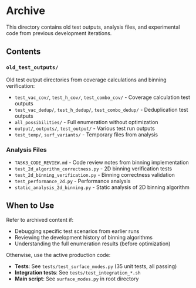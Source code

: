 # Archive

This directory contains old test outputs, analysis files, and experimental code from previous development iterations.

## Contents

### `old_test_outputs/`
Old test output directories from coverage calculations and binning verification:
- `test_vac_cov/`, `test_h_cov/`, `test_combo_cov/` - Coverage calculation test outputs
- `test_vac_dedup/`, `test_h_dedup/`, `test_combo_dedup/` - Deduplication test outputs
- `all_possibilities/` - Full enumeration without optimization
- `output/`, `outputs/`, `test_output/` - Various test run outputs
- `test_temp/`, `surf_variants/` - Temporary files from analysis

### Analysis Files
- `TASK3_CODE_REVIEW.md` - Code review notes from binning implementation
- `test_2d_algorithm_correctness.py` - 2D binning verification tests
- `test_2d_binning_verification.py` - Binning correctness validation
- `test_performance_2d.py` - Performance analysis
- `static_analysis_2d_binning.py` - Static analysis of 2D binning algorithm

## When to Use

Refer to archived content if:
- Debugging specific test scenarios from earlier runs
- Reviewing the development history of binning algorithms
- Understanding the full enumeration results (before optimization)

Otherwise, use the active production code:
- **Tests**: See `tests/test_surface_modes.py` (35 unit tests, all passing)
- **Integration tests**: See `tests/test_integration_*.sh`
- **Main script**: See `surface_modes.py` in root directory
